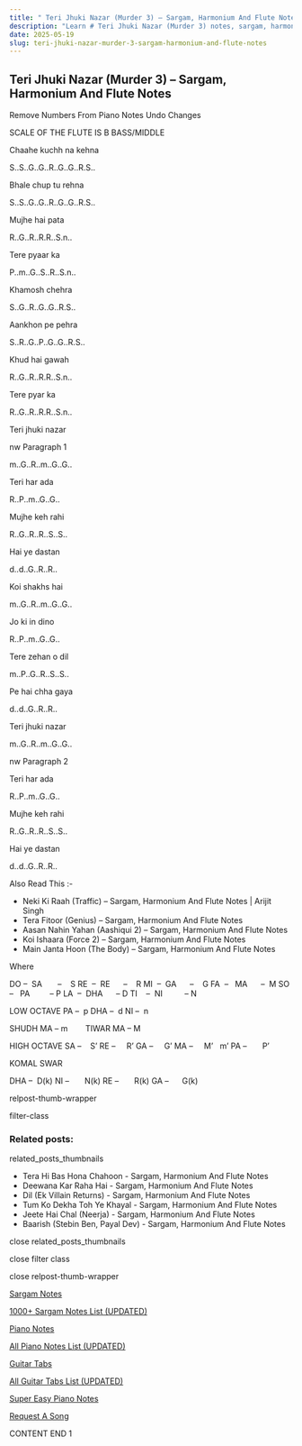 ```yaml
---
title: " Teri Jhuki Nazar (Murder 3) – Sargam, Harmonium And Flute Notes"
description: "Learn # Teri Jhuki Nazar (Murder 3) notes, sargam, harmonium notations and flute notes. Easy step-by-step tutorial for beginners."
date: 2025-05-19
slug: teri-jhuki-nazar-murder-3-sargam-harmonium-and-flute-notes
---
```


## Teri Jhuki Nazar (Murder 3) – Sargam, Harmonium And Flute Notes

Remove Numbers From Piano Notes
Undo Changes

SCALE OF THE FLUTE IS B BASS/MIDDLE

Chaahe kuchh na kehna

S..S..G..G..R..G..G..R.S..

Bhale chup tu rehna

S..S..G..G..R..G..G..R.S..

Mujhe hai pata

R..G..R..R.R..S.n..

Tere pyaar ka

P..m..G..S..R..S.n..

Khamosh chehra

S..G..R..G..G..R.S..

Aankhon pe pehra

S..R..G..P..G..G..R.S..

Khud hai gawah

R..G..R..R.R..S.n..

Tere pyar ka

R..G..R..R.R..S.n..

Teri jhuki nazar

nw Paragraph 1

m..G..R..m..G..G..

Teri har ada

R..P..m..G..G..

Mujhe keh rahi

R..G..R..R..S..S..

Hai ye dastan

d..d..G..R..R..

Koi shakhs hai

m..G..R..m..G..G..

Jo ki in dino

R..P..m..G..G..

Tere zehan o dil

m..P..G..R..S..S..

Pe hai chha gaya

d..d..G..R..R..

Teri jhuki nazar

m..G..R..m..G..G..

nw Paragraph 2

Teri har ada

R..P..m..G..G..

Mujhe keh rahi

R..G..R..R..S..S..

Hai ye dastan

d..d..G..R..R..

Also Read This :-

- Neki Ki Raah (Traffic) – Sargam, Harmonium And Flute Notes | Arijit Singh
- Tera Fitoor (Genius) – Sargam, Harmonium And Flute Notes
- Aasan Nahin Yahan (Aashiqui 2) – Sargam, Harmonium And Flute Notes
- Koi Ishaara (Force 2) – Sargam, Harmonium And Flute Notes
- Main Janta Hoon (The Body) – Sargam, Harmonium And Flute Notes

Where

DO –  SA       –    S
RE  –  RE      –    R
MI  –  GA      –    G
FA  –   MA      –  M
SO  –   PA         – P
LA  –  DHA      – D
TI    –  NI          – N

LOW OCTAVE
PA –  p
DHA –  d
NI –  n

SHUDH MA – m        TIWAR MA – M

HIGH OCTAVE
SA –    S’
RE –     R’
GA –     G’
MA –     M’   m’
PA –       P’

KOMAL SWAR

DHA –  D(k)
NI –       N(k)
RE –       R(k)
GA –      G(k)

relpost-thumb-wrapper

filter-class

### Related posts:

related_posts_thumbnails

- Tera Hi Bas Hona Chahoon - Sargam, Harmonium And Flute Notes
- Deewana Kar Raha Hai - Sargam, Harmonium And Flute Notes
- Dil (Ek Villain Returns) - Sargam, Harmonium And Flute Notes
- Tum Ko Dekha Toh Ye Khayal - Sargam, Harmonium And Flute Notes
- Jeete Hai Chal (Neerja) - Sargam, Harmonium And Flute Notes
- Baarish (Stebin Ben, Payal Dev) - Sargam, Harmonium And Flute Notes

close related_posts_thumbnails

close filter class

close relpost-thumb-wrapper

[Sargam Notes](/sargam-notes.html)

[1000+ Sargam Notes List (UPDATED)](/all-songs-list-sargam-notes.html)

[Piano Notes](/piano-notes.html)

[All Piano Notes List (UPDATED)](/all-songs-list-piano-notes.html)

[Guitar Tabs](/guitar-tabs.html)

[All Guitar Tabs List (UPDATED)](/all-songs-list-guitar-tabs.html)

[Super Easy Piano Notes](https://studywall.in/)

[Request A Song](/request-a-song.html)

CONTENT END 1
